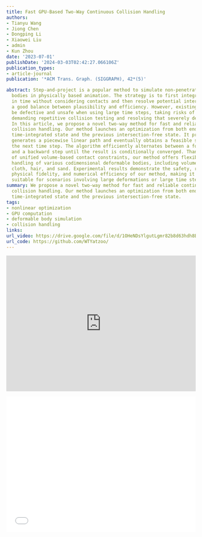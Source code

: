 ```yaml
---
title: Fast GPU-Based Two-Way Continuous Collision Handling
authors:
- Tianyu Wang
- Jiong Chen
- Dongping Li
- Xiaowei Liu
- admin
- Kun Zhou
date: '2023-07-01'
publishDate: '2024-03-03T02:42:27.066106Z'
publication_types:
- article-journal
publication: '*ACM Trans. Graph. (SIGGRAPH), 42*(5)'

abstract: Step-and-project is a popular method to simulate non-penetrating deformable
  bodies in physically based animation. The strategy is to first integrate the system
  in time without considering contacts and then resolve potential intersections, striking
  a good balance between plausibility and efficiency. However, existing methods can
  be defective and unsafe when using large time steps, taking risks of failure or
  demanding repetitive collision testing and resolving that severely degrade performance.
  In this article, we propose a novel two-way method for fast and reliable continuous
  collision handling. Our method launches an optimization from both ends of the intermediate
  time-integrated state and the previous intersection-free state. It progressively
  generates a piecewise linear path and eventually obtains a feasible solution for
  the next time step. The algorithm efficiently alternates between a forward step
  and a backward step until the result is conditionally converged. Thanks to a set
  of unified volume-based contact constraints, our method offers flexible and reliable
  handling of various codimensional deformable bodies, including volumetric bodies,
  cloth, hair, and sand. Experimental results demonstrate the safety, robustness,
  physical fidelity, and numerical efficiency of our method, making it particularly
  suitable for scenarios involving large deformations or large time steps.
summary: We propose a novel two-way method for fast and reliable continuous
  collision handling. Our method launches an optimization from both ends of the intermediate
  time-integrated state and the previous intersection-free state.
tags:
- nonlinear optimization
- GPU computation
- deformable body simulation
- collision handling
links:
url_video: https://drive.google.com/file/d/1OHeNDsYlgutLgmr82b8d63hdh8BnqwRE/view
url_code: https://github.com/WTYatzoo/
---
```


<p align="center">
<iframe width="100%" height="360" src="https://www.youtube.com/embed/6T52DU2iFu0?si=ehT7BX10SWjWsJyZ" title="YouTube video player" frameborder="0" allow="accelerometer; autoplay; clipboard-write; encrypted-media; gyroscope; picture-in-picture; web-share" allowfullscreen></iframe>
</p>
<p align="center">
<iframe width="100%" height="360" src="//player.bilibili.com/player.html?aid=229760909&bvid=BV14h411T7xG&cid=1165331205&p=1" scrolling="no" border="0" frameborder="no" framespacing="0" allowfullscreen="true"> </iframe>
</p>
